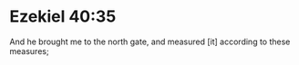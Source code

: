 # Ezekiel 40:35

And he brought me to the north gate, and measured [it] according to these measures;